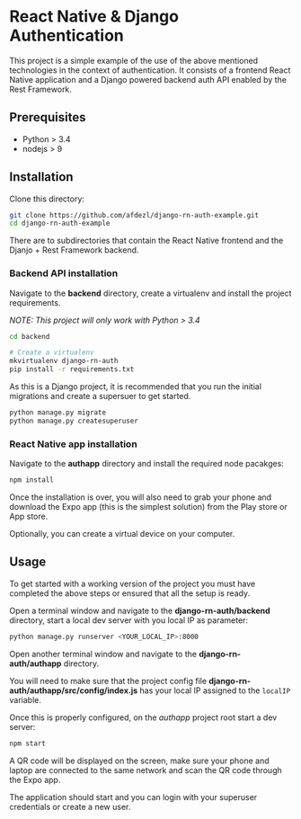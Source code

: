 # React Native & Django Authentication

This project is a simple example of the use of the above mentioned technologies in the context of authentication.
It consists of a frontend React Native application and a Django powered backend auth API enabled by the Rest Framework. 

## Prerequisites

* Python > 3.4
* nodejs > 9

## Installation

Clone this directory:

```bash
git clone https://github.com/afdezl/django-rn-auth-example.git
cd django-rn-auth-example
```

There are to subdirectories that contain the React Native frontend and the Djanjo + Rest Framework backend.

### Backend API installation

Navigate to the **backend** directory, create a virtualenv and install the project requirements.

_NOTE: This project will only work with Python > 3.4_

```bash
cd backend

# Create a virtualenv
mkvirtualenv django-rn-auth
pip install -r requirements.txt
```

As this is a Django project, it is recommended that you run the initial migrations and create a supersuer to get started.

```bash
python manage.py migrate
python manage.py createsuperuser
```

### React Native app installation

Navigate to the **authapp** directory and install the required node pacakges:

```bash
npm install
```

Once the installation is over, you will also need to grab your phone and download the Expo app (this is the simplest solution) from the Play store or App store.

Optionally, you can create a virtual device on your computer.

## Usage

To get started with a working version of the project you must have completed the above steps or ensured that all the setup is ready.

Open a terminal window and navigate to the **django-rn-auth/backend** directory, start a local dev server with you local IP as parameter:

```bash
python manage.py runserver <YOUR_LOCAL_IP>:8000
```

Open another terminal window and navigate to the **django-rn-auth/authapp** directory.

You will need to make sure that the project config file **django-rn-auth/authapp/src/config/index.js** has your local IP assigned to the `localIP` variable.

Once this is properly configured, on the *authapp* project root start a dev server:

```bash
npm start
```

A QR code will be displayed on the screen, make sure your phone and laptop are connected to the same network and scan the QR code through the Expo app.

The application should start and you can login with your superuser credentials or create a new user.


